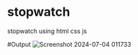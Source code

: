 # stopwatch
stopwatch using html css js

#Output
![Screenshot 2024-07-04 011733](https://github.com/sameeryengade03/stopwatch/assets/119597362/7778f372-427e-4a64-8e12-047d0a1cea3f)
